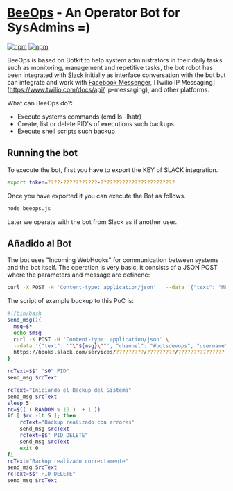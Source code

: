 # [BeeOps](http://www.beeva.com) - An Operator Bot for SysAdmins =)

[![npm](https://img.shields.io/npm/v/botkit.svg)](https://www.npmjs.com/package/botkit)
[![npm](https://img.shields.io/npm/l/botkit.svg)](https://spdx.org/licenses/MIT)

BeeOps is based on Botkit to help system administrators in their daily tasks such as monitoring, management and repetitive tasks, the bot robot has been integrated with [Slack](http://slack.com) initially as interface conversation with the bot but can integrate and work with [Facebook Messenger](http://facebook.com), [Twilio IP Messaging](https://www.twilio.com/docs/api/ ip-messaging), and other platforms.

What can BeeOps do?:

* Execute systems commands (cmd ls -lhatr)
* Create, list or delete PID's of executions such backups
* Execute shell scripts such backup

## Running the bot

To execute the bot, first you have to export the KEY of SLACK integration.

```bash
export token=????-???????????-????????????????????????
```

Once you have exported it you can execute the Bot as follows.

```bash
node beeops.js
```

Later we operate with the bot from Slack as if another user.


## Añadido al Bot

The bot uses "Incoming WebHooks" for communication between systems and the bot itself.
The operation is very basic, it consists of a JSON POST where the parameters and message are definene:

```bash
curl -X POST -H 'Content-type: application/json'   --data '{"text": "MENSAJE", "channel": "#botsdevops", "username": "BeeOps"}'   https://hooks.slack.com/services/?????????/?????????/????????????????????????

```

The script of example buckup to this PoC is:

```bash
#!/bin/bash
send_msg(){
  msg=$*
  echo $msg
  curl -X POST -H 'Content-type: application/json' \
  --data '{"text": '"\"${msg}\""', "channel": "#botsdevops", "username": "BackupBot"}' \
  https://hooks.slack.com/services/?????????/?????????/????????????????????????
}

rcText=$$" "$0" PID"
send_msg $rcText

rcText="Iniciando el Backup del Sistema"
send_msg $rcText
sleep 5
rc=$(( ( RANDOM % 10 )  + 1 ))
if [ $rc -lt 5 ]; then
    rcText="Backup realizado con errores"
    send_msg $rcText
    rcText=$$" PID DELETE"
    send_msg $rcText
    exit 0
fi
rcText="Backup realizado correctamente"
send_msg $rcText
rcText=$$" PID DELETE"
send_msg $rcText

```